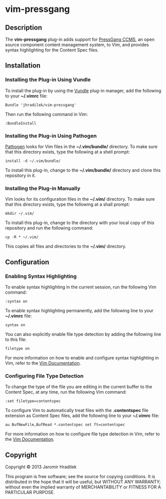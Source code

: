 # vim-pressgang

## Description

The **vim-pressgang** plug-in adds support for [PressGang CCMS](https://github.com/pressgang-ccms), an open source component content management system, to Vim, and provides syntax highlighting for the Content Spec files.

## Installation

### Installing the Plug-in Using Vundle

To install the plug-in by using the [Vundle](https://github.com/gmarik/vundle) plug-in manager, add the following to your **~/.vimrc** file:

    Bundle 'jhradilek/vim-pressgang'

Then run the following command in Vim:

    :BundleInstall

### Installing the Plug-in Using Pathogen

[Pathogen](https://github.com/tpope/vim-pathogen) looks for Vim files in the **~/.vim/bundle/** directory. To make sure that this directory exists, type the following at a shell prompt:

    install -d ~/.vim/bundle/

To install this plug-in, change to the **~/.vim/bundle/** directory and clone this repository in it.

### Installing the Plug-in Manually

Vim looks for its configuration files in the **~/.vim/** directory. To make sure that this directory exists, type the following at a shall prompt:

    mkdir ~/.vim/

To install this plug-in, change to the directory with your local copy of this repository and run the following command:

    cp -R * ~/.vim/

This copies all files and directories to the **~/.vim/** directory.

## Configuration

### Enabling Syntax Highlighting

To enable syntax highlighting in the current session, run the following Vim command:

    :syntax on

To enable syntax highlighting permanently, add the following line to your **~/.vimrc** file:

    syntax on

You can also explicitly enable file type detection by adding the following line to this file:

    filetype on

For more information on how to enable and configure syntax highlighting in Vim, refer to the [Vim Documentation](http://vimdoc.sourceforge.net/htmldoc/syntax.html).

### Configuring File Type Detection

To change the type of the file you are editing in the current buffer to the Content Spec, at any time, run the following Vim command:

    :set filetype=contentspec

To configure Vim to automatically treat files with the **.contentspec** file extension as Content Spec files, add the following line to your **~/.vimrc** file:

    au BufNewFile,BufRead *.contentspec set ft=contentspec

For more information on how to configure file type detection in Vim, refer to the [Vim Documentation](http://vimdoc.sourceforge.net/htmldoc/filetype.html).

## Copyright

Copyright © 2013 Jaromir Hradilek

This program is free software; see the source for copying conditions. It is distributed in the hope that it will be useful, but WITHOUT ANY WARRANTY; without even the implied warranty of MERCHANTABILITY or FITNESS FOR A PARTICULAR PURPOSE.
